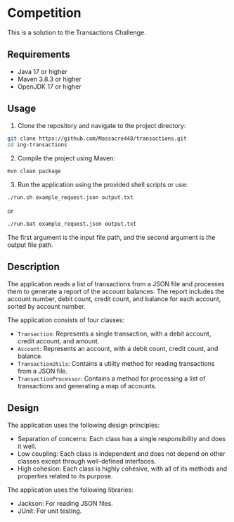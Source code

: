 # Competition
 
This is a solution to the Transactions Challenge.

## Requirements

- Java 17 or higher
- Maven 3.8.3 or higher
- OpenJDK 17 or higher

## Usage

1. Clone the repository and navigate to the project directory:
```bash
git clone https://github.com/Massacre448/transactions.git
cd ing-transactions
```
2. Compile the project using Maven:
```bash
mvn clean package
```
3. Run the application using the provided shell scripts or use:
```bash
./run.sh example_request.json output.txt 
``` 
or

```bash 
./run.bat example_request.json output.txt
```
The first argument is the input file path, and the second argument is the output file path.

## Description

The application reads a list of transactions from a JSON file and processes them to generate a report of the account balances. The report includes the account number, debit count, credit count, and balance for each account, sorted by account number.

The application consists of four classes:

- `Transaction`: Represents a single transaction, with a debit account, credit account, and amount.
- `Account`: Represents an account, with a debit count, credit count, and balance.
- `TransactionUtils`: Contains a utility method for reading transactions from a JSON file.
- `TransactionProcessor`: Contains a method for processing a list of transactions and generating a map of accounts.

## Design

The application uses the following design principles:

- Separation of concerns: Each class has a single responsibility and does it well.
- Low coupling: Each class is independent and does not depend on other classes except through well-defined interfaces.
- High cohesion: Each class is highly cohesive, with all of its methods and properties related to its purpose.

The application uses the following libraries:

- Jackson: For reading JSON files.
- JUnit: For unit testing.